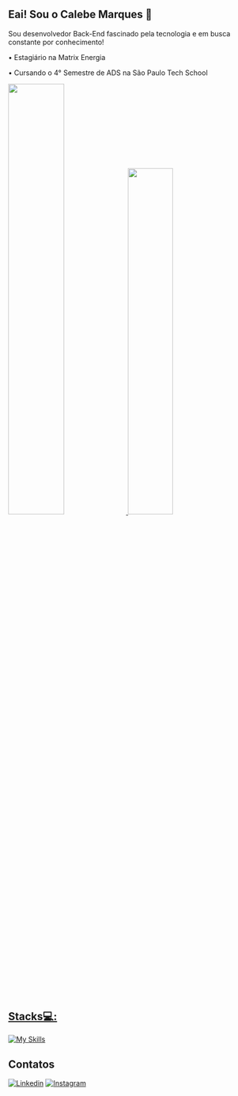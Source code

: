 ## Eai! Sou o Calebe Marques 👋

Sou desenvolvedor Back-End fascinado pela tecnologia e em busca constante por conhecimento!

• Estagiário na Matrix Energia

• Cursando o 4° Semestre de ADS na São Paulo Tech School

<div>
  <a href="https://github.com/Calebe-Marques">
  <img width="47.3%" src="https://github-readme-stats.vercel.app/api?username=Calebe-Marques&show_icons=true&theme=tokyonight&include_all_commits=true&count_private=true"/>
  <img width="42.4%"  src="https://github-readme-stats.vercel.app/api/top-langs/?username=Calebe-Marques&layout=compact&theme=tokyonight&"/>
<div/>

## Stacks💻: 
[![My Skills](https://skillicons.dev/icons?i=html,css,js,kotlin,react,tailwind,nodejs,java,spring,py,fastapi,selenium,mysql,azure,aws,gcp,docker,kubernetes,git)](https://skillicons.dev)


## Contatos
[![Linkedin](https://img.shields.io/badge/LinkedIn-0077B5?style=for-the-badge&logo=linkedin&logoColor=white)](https://www.linkedin.com/in/calebe-marques-rebou%C3%A7as-20372922a/)
[![Instagram](https://img.shields.io/badge/Instagram-E4405F?style=for-the-badge&logo=instagram&logoColor=white)](https://www.instagram.com/marquesrb_/)
